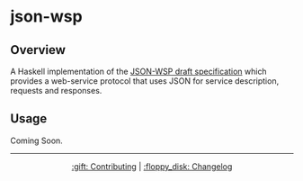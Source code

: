 # json-wsp

## Overview

A Haskell implementation of the [JSON-WSP draft specification](https://en.wikipedia.org/wiki/JSON-WSP) which provides a web-service protocol that uses JSON for service description, requests and responses. 

## Usage

Coming Soon.

<hr/>

<p align="center">
  <a href="../../../CONTRIBUTING.md">:gift: Contributing</a>
  |
  <a href="CHANGELOG.md">:floppy_disk: Changelog</a>
</p>

